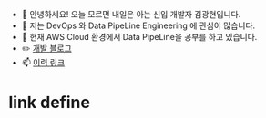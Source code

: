 - 👋 안녕하세요! 오늘 모르면 내일은 아는 신입 개발자 김광현입니다.
- 👀 저는 DevOps 와 Data PipeLine Engineering 에 관심이 많습니다.
- 🌱 현재 AWS Cloud 환경에서 Data PipeLine을 공부를 하고 있습니다.
- ✏️ <a href='https://devkhk.tistory.com' target='_blank'>개발 블로그</a>
- 📫 <a href='https://devkhk.github.io' target='_blank'>이력 링크</a>

<!---
devkhk/devkhk is a ✨ special ✨ repository because its `README.md` (this file) appears on your GitHub profile.
You can click the Preview link to take a look at your changes.
--->
# link define
[개발 블로그]: https://devkhk.tistory.com
[이력]: https://devkhk.github.io/
